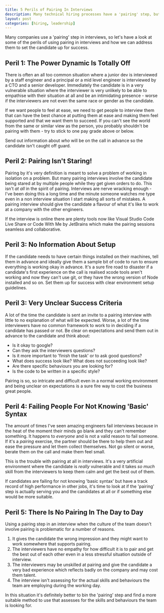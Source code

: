 ```yaml
---
title: 5 Perils of Pairing In Interviews
description: Many technical hiring processes have a 'pairing' step, but not many of them actually involve pairing but staring! Let's look at 5 perils of interview pairing and how we can address them to set the candidate up for success.
layout: post
categories: [hiring, leadership]
---
```

Many companies use a 'pairing' step in interviews, so let's have a look at some of the perils of using pairing in interviews and how we can address them to set the candidate up for success.

## Peril 1: The Power Dynamic Is Totally Off
There is often an all too common situation where a junior dev is interviewed by a staff engineer and a principal or a mid level engineer is interviewed by a CTO and a senior developer. Immediately the candidate is in a very vulnerable situation where the interviewer is very unlikely to be able to empathise with their situation at all and be an intimidating presence - worse if the interviewers are not even the same race or gender as the candidate.

If we want people to feel at ease, we need to get people to interview them that can have the best chance at putting them at ease and making them feel supported and that we want them to succeed. If you can't see the world from the same or similar view as the person, you probably shouldn't be pairing with them - try to stick to one pay grade above or below.

Send out information about _who_ will be on the call in advance so the candidate isn't caught off guard.

## Peril 2: Pairing Isn't Staring!
Pairing by it's very definition is meant to solve a problem of working in isolation on a problem. But many pairing interviews involve the candidate being stared at by multiple people while they get given orders to do. This isn't _at all_ in the spirit of pairing. Interviews are nerve wracking enough - I've been doing this a long time and the minute someone watches me type even in a non interview situation I start making all sorts of mistakes. A pairing interview should give the candidate a flavour of what it's like to work at a company with the other engineers.

If the interview is online there are plenty tools now like Visual Studio Code Live Share or Code With Me by JetBrains which make the pairing sessions seamless and collaborative.

## Peril 3: No Information About Setup
If the candidate needs to have certain things installed on their machines, tell them in advance and ideally give them a sample bit of code to run to ensure everything is working okay in advance. It's a sure fire road to disaster if a candidate's first experience on the call is realised xcode tools aren't working and now they can't use git, or they have the wrong version of Node installed and so on. Set them up for success with clear environment setup guidelines.

## Peril 3: Very Unclear Success Criteria
A lot of the time the candidate is sent an invite to a pairing interview with little to no explanation of what will be expected. Worse, a lot of the time interviewers have no common framework to work to in deciding if a candidate has passed or not. Be clear on expectations and send them out in advance to the candidate and think about:

- Is it okay to google?
- Can they ask the interviewers questions?
- Is it more important to 'finish the task' or to ask good questions?
- What does success look like? What does not succeeding look like?
- Are there specific behaviours you are looking for?
- Is the code to be written in a specific style?

Pairing is so, so intricate and difficult even in a normal working environment and being unclear on expectations is a sure fire way to cost the business great people.

## Peril 4: Failing People For Not Knowing 'Basic' Syntax
The amount of times I've seen amazing engineers fail interviews because in the heat of the moment their minds go blank and they can't remember something. It happens to _everyone_ and is not a valid reason to fail someone. If it's a _pairing_ exercise, the partner should be there to help them out and ease the pressure and let them collect themselves. Not go silent or worse, berate them on the call and make them feel small.

This is the trouble with pairing at all in interviews. It's a very artificial environment where the candidate is _really_ vulnerable and it takes _so much_ skill from the interviewers to keep them calm and get the best out of them.

If candidates are failing for not knowing 'basic syntax' but have a track record of high performance in other jobs, it's time to look at if the 'pairing' step is actually serving you and the candidates at all or if something else would be more suitable.

## Peril 5: There Is No Pairing In The Day to Day
Using a pairing step in an interview when the culture of the team doesn't involve pairing is problematic for a number of reasons.

1. It gives the candidate the wrong impression and they might want to work somewhere that supports pairing.
2. The interviewers have no empathy for how difficult it is to pair and get the best out of each other even in a less stressful situation outside of interview.
3. The interviewers may be unskilled at pairing and give the candidate a very bad experience which reflects badly on the company and may cost them talent.
3. The interview isn't assessing for the actual skills and behaviours the team are employing during the working day.

In this situation it's definitely better to bin the 'pairing' step and find a more suitable method to use that assesses for the skills and behaviours the team is looking for.
